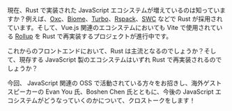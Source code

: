 現在、Rust で実装された JavaScript エコシステムが増えているのは知っていますか？例えば、[Oxc](https://oxc.rs/)、[Biome](https://biomejs.dev/)、[Turbo](https://turbo.build/)、[Rspack](https://www.rspack.dev/)、[SWC](https://swc.rs/) などで Rust が採用されています。そして、Vue.js 関連のエコシステムにおいても Vite で使用されている [Rollup](https://rolldown.rs/) を Rust で再実装するプロジェクトが進行中です。

これからのフロントエンドにおいて、Rust は主流となるのでしょうか？そして、現存する JavaScript 製のエコシステムはいずれ Rust で再実装されるのでしょうか？

今回、 JavaScript 関連の OSS で活動されている方々をお招きし、海外ゲストスピーカーの Evan You 氏、Boshen Chen 氏とともに、今後の JavaScript エコシステムがどうなっていくのかについて、クロストークをします！
